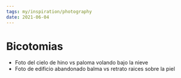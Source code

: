 ```yaml
---
tags: my/inspiration/photography
date: 2021-06-04
---
```

# Bicotomias

- Foto del cielo de hino vs paloma volando bajo la nieve
- Foto de edificio abandonado balma vs retrato raices sobre la piel
